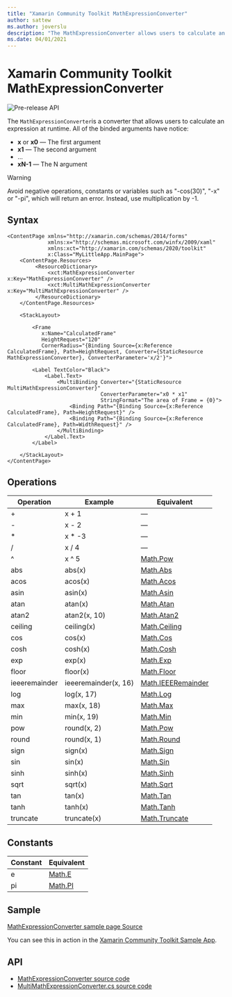 ```yaml
---
title: "Xamarin Community Toolkit MathExpressionConverter"
author: sattew
ms.author: joverslu
description: "The MathExpressionConverter allows users to calculate an expression at runtime."
ms.date: 04/01/2021
---
```


# Xamarin Community Toolkit MathExpressionConverter
![Pre-release API](~/images/pre-release.png)

The `MathExpressionConverter`is a converter that allows users to calculate an expression at runtime. All of the binded arguments have notice: 

- **x** or **x0** — The first argument
- **x1** — The second argument
- ...
- **xN-1** — The N argument

> [!WARNING]
> Avoid negative operations, constants or variables such as "-cos(30)", "-x" or "-pi", which will return an error. Instead, use multiplication by -1.

## Syntax

```xaml
<ContentPage xmlns="http://xamarin.com/schemas/2014/forms"
             xmlns:x="http://schemas.microsoft.com/winfx/2009/xaml"
             xmlns:xct="http://xamarin.com/schemas/2020/toolkit"
             x:Class="MyLittleApp.MainPage">
    <ContentPage.Resources>
         <ResourceDictionary>
             <xct:MathExpressionConverter x:Key="MathExpressionConverter" />
             <xct:MultiMathExpressionConverter x:Key="MultiMathExpressionConverter" />
         </ResourceDictionary>
    </ContentPage.Resources>

    <StackLayout>
    
        <Frame
           x:Name="CalculatedFrame"
           HeightRequest="120"
           CornerRadius="{Binding Source={x:Reference CalculatedFrame}, Path=HeightRequest, Converter={StaticResource MathExpressionConverter}, ConverterParameter='x/2'}">
    
        <Label TextColor="Black">
            <Label.Text>
                <MultiBinding Converter="{StaticResource MultiMathExpressionConverter}"
                              ConverterParameter="x0 * x1"
                              StringFormat="The area of Frame = {0}">
                    <Binding Path="{Binding Source={x:Reference CalculatedFrame}, Path=HeightRequest}" />
                    <Binding Path="{Binding Source={x:Reference CalculatedFrame}, Path=WidthRequest}" />
                </MultiBinding>
            </Label.Text>
        </Label>
      
    </StackLayout>
</ContentPage>
```

## Operations

| Operation | Example | Equivalent |
| -- | -- | -- |
| + | x + 1 | — |
| - | x - 2 | — |
| * | x * -3 | — |
| / | x / 4 | — |
| ^ | x ^ 5 | [Math.Pow](xref:System.Math.Pow*) |
| abs | abs(x) | [Math.Abs](xref:System.Math.Abs*) |
| acos | acos(x) | [Math.Acos](xref:System.Math.Acos*) |
| asin | asin(x) | [Math.Asin](xref:System.Math.Asin*) |
| atan | atan(x) | [Math.Atan](xref:System.Math.Atan*) |
| atan2 | atan2(x, 10) | [Math.Atan2](xref:System.Math.Atan2*) |
| ceiling | ceiling(x) | [Math.Ceiling](xref:System.Math.Ceiling*) |
| cos | cos(x) | [Math.Cos](xref:System.Math.Cos*) |
| cosh | cosh(x) | [Math.Cosh](xref:System.Math.Cosh*) |
| exp | exp(x) | [Math.Exp](xref:System.Math.Exp*) |
| floor | floor(x) | [Math.Floor](xref:System.Math.Floor*) |
| ieeeremainder | ieeeremainder(x, 16) | [Math.IEEERemainder](xref:System.Math.IEEERemainder*) |
| log | log(x, 17) | [Math.Log](xref:System.Math.Log*) |
| max | max(x, 18) | [Math.Max](xref:System.Math.Max*) |
| min | min(x, 19) | [Math.Min](xref:System.Math.Min*) |
| pow | round(x, 2) | [Math.Pow](xref:System.Math.Pow*) |
| round | round(x, 1) | [Math.Round](xref:System.Math.Round*) |
| sign | sign(x) | [Math.Sign](xref:System.Math.Sign*) |
| sin | sin(x) | [Math.Sin](xref:System.Math.Sin*) |
| sinh | sinh(x) | [Math.Sinh](xref:System.Math.Sinh*) |
| sqrt | sqrt(x) | [Math.Sqrt](xref:System.Math.Sqrt*) |
| tan | tan(x) | [Math.Tan](xref:System.Math.Tan*) |
| tanh | tanh(x) | [Math.Tanh](xref:System.Math.Tanh*) |
| truncate | truncate(x) | [Math.Truncate](xref:System.Math.Truncate*) |

## Constants

| Constant | Equivalent |
| -- | -- |
| e | [Math.E](xref:System.Math.E) |
| pi | [Math.PI](xref:System.Math.PI) |

## Sample

[MathExpressionConverter sample page Source](https://github.com/xamarin/XamarinCommunityToolkit/blob/main/samples/XCT.Sample/Pages/Converters/MathExpressionConverterPage.xaml)

You can see this in action in the [Xamarin Community Toolkit Sample App](https://github.com/xamarin/XamarinCommunityToolkit).

## API

* [MathExpressionConverter source code](https://github.com/xamarin/XamarinCommunityToolkit/blob/main/src/CommunityToolkit/Xamarin.CommunityToolkit/Converters/MathExpressionConverter/MathExpressionConverter.shared.cs)
* [MultiMathExpressionConverter.cs source code](https://github.com/xamarin/XamarinCommunityToolkit/blob/main/src/CommunityToolkit/Xamarin.CommunityToolkit/Converters/MathExpressionConverter/MultiMathExpressionConverter.shared.cs)

